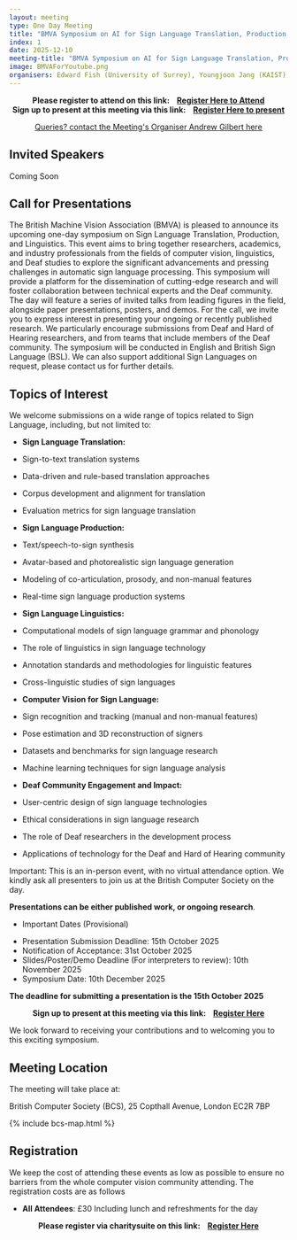 ```yaml
---
layout: meeting
type: One Day Meeting
title: "BMVA Symposium on AI for Sign Language Translation, Production, and Linguistics (10th December 2025) "
index: 1
date: 2025-12-10
meeting-title: "BMVA Symposium on AI for Sign Language Translation, Production, and Linguistics"
image: BMVAForYoutube.png
organisers: Edward Fish (University of Surrey), Youngjoon Jang (KAIST), Özge Mercanoğlu Sincan (University of Surrey)
---
```


<div class="alert mt-3 alert-info" style="text-align:center;">
<span><strong>Please register to attend on this link: &nbsp;&nbsp;
<a class="btn btn-warning" role="button" href="https://bmva.charitysuite.com/events/pmvihyso">Register Here to Attend</a></strong></span>
</div>

<div class="alert mt-3 alert-info" style="text-align:center;">
<span><strong>Sign up to present at this meeting via this link: &nbsp;&nbsp;
<a class="btn btn-warning" role="button" href="https://bmva.charitysuite.com/forms/y3tedpnu">Register Here to present</a></strong></span>
</div>

<p style="text-align: center;">
<a class="btn btn-info" role="button" href="mailto:a.gilbert@surrey.ac.uk">Queries? contact the Meeting's Organiser Andrew Gilbert here</a></p>

## Invited Speakers

Coming Soon
<!-- * Andrew Zisserman (Google Deepmind/Unviersity of Oxford) -->
<!--  * Chris Dyer (Google Gemini Sign Language) -->


## Call for Presentations

The British Machine Vision Association (BMVA) is pleased to announce its upcoming one-day symposium on Sign Language Translation, Production, and Linguistics. This event aims to bring together researchers, academics, and industry professionals from the fields of computer vision, linguistics, and Deaf studies to explore the significant advancements and pressing challenges in automatic sign language processing.
This symposium will provide a platform for the dissemination of cutting-edge research and will foster collaboration between technical experts and the Deaf community. The day will feature a series of invited talks from leading figures in the field, alongside paper presentations, posters, and demos.
For the call, we invite you to express interest in presenting your ongoing or recently published research. We particularly encourage submissions from Deaf and Hard of Hearing researchers, and from teams that include members of the Deaf community. The symposium will be conducted in English and British Sign Language (BSL). We can also support additional Sign Languages on request, please contact us for further details. 

## Topics of Interest
We welcome submissions on a wide range of topics related to Sign Language, including, but not limited to:
* **Sign Language Translation:**
* Sign-to-text translation systems
* Data-driven and rule-based translation approaches
* Corpus development and alignment for translation
* Evaluation metrics for sign language translation

* **Sign Language Production:**
* Text/speech-to-sign synthesis
* Avatar-based and photorealistic sign language generation
* Modeling of co-articulation, prosody, and non-manual features
* Real-time sign language production systems

* **Sign Language Linguistics:**
* Computational models of sign language grammar and phonology
* The role of linguistics in sign language technology
* Annotation standards and methodologies for linguistic features
* Cross-linguistic studies of sign languages

* **Computer Vision for Sign Language:**
* Sign recognition and tracking (manual and non-manual features)
* Pose estimation and 3D reconstruction of signers
* Datasets and benchmarks for sign language research
* Machine learning techniques for sign language analysis

* **Deaf Community Engagement and Impact:**
* User-centric design of sign language technologies
* Ethical considerations in sign language research
* The role of Deaf researchers in the development process
* Applications of technology for the Deaf and Hard of Hearing community

Important: This is an in-person event, with no virtual attendance option. We kindly ask all presenters to join us at the British Computer Society on the day.

**Presentations can be either published work, or ongoing research**. 

* Important Dates (Provisional)
- Presentation Submission Deadline: 15th October 2025
- Notification of Acceptance: 31st October 2025
- Slides/Poster/Demo Deadline (For interpreters to review): 10th November 2025
- Symposium Date: 10th December 2025

**The deadline for submitting a presentation is the 15th October 2025**

<div class="alert mt-3 alert-info" style="text-align:center;">
<span><strong>Sign up to present at this meeting via this link: &nbsp;&nbsp;
<a class="btn btn-warning" role="button" href="https://bmva.charitysuite.com/forms/y3tedpnu">Register Here</a></strong></span>
</div>

We look forward to receiving your contributions and to welcoming you to this exciting symposium.

## Meeting Location

The meeting will take place at:

British Computer Society (BCS), 25 Copthall Avenue, London EC2R 7BP

{% include bcs-map.html %}

## Registration

We keep the cost of attending these events as low as possible to ensure no barriers from the whole computer vision community attending. 
The registration costs are as follows 
- **All Attendees**:  £30
Including lunch and refreshments for the day


<div class="alert mt-3 alert-info" style="text-align:center;">
<span><strong>Please register via charitysuite on this link: &nbsp;&nbsp;
<a class="btn btn-warning" role="button" href="https://bmva.charitysuite.com/events/pmvihyso">Register Here</a></strong></span>
</div>




